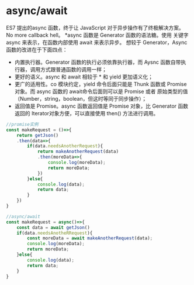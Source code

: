 # async/await

ES7 提出的async 函数，终于让 JavaScript 对于异步操作有了终极解决方案。No more callback hell。
*async 函数是 Generator 函数的语法糖。使用 关键字 async 来表示，在函数内部使用 await 来表示异步。
想较于 Generator，Async 函数的改进在于下面四点：

* 内置执行器。Generator 函数的执行必须依靠执行器，而 Aysnc 函数自带执行器，调用方式跟普通函数的调用一样；
* 更好的语义。async 和 await 相较于 * 和 yield 更加语义化；
* 更广的适用性。co 模块约定，yield 命令后面只能是 Thunk 函数或 Promise对象。而 async 函数的 await命令后面则可以是 Promise 或者 原始类型的值（Number，string，boolean，但这时等同于同步操作）；
* 返回值是 Promise。async 函数返回值是 Promise 对象，比 Generator 函数返回的 Iterator对象方便，可以直接使用 then() 方法进行调用。

``` js
//promise实例
const makeRequest = ()=>{
    return getJson()
    .then(data=>{
        if(data.needsAnotherRequest){
            return makeAnotherRequest(data)
            .then(moreData=>{
                console.log(moreData);
                return moreData;
            })
        }else{
            console.log(data);
            return data;
        }
    })
}

//async/await
const makeRequest = async()=>{
    const data = await getJson()
    if(data.needsAnotheRRequest){
        const moreData = await makeAnotherRequest(data);
        console.log(moreData);
        return moreData;
    }else{
        console.log(data);
        return data;
    }
}




```